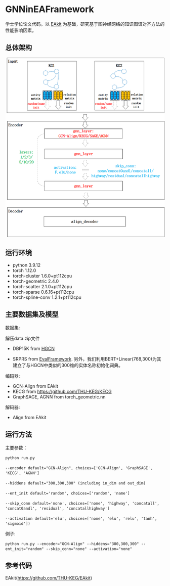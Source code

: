 # GNNinEAFramework

学士学位论文代码。以 [EAkit](https://github.com/THU-KEG/EAkit) 为基础，研究基于图神经网络的知识图谱对齐方法的性能影响因素。

## 总体架构

![image](https://github.com/TimDinggw/GNNinEAFramework/blob/main/fig/framework.png)

## 运行环境

- python                             3.9.12
- torch                                1.12.0
- torch-cluster                  1.6.0+pt112cpu
- torch-geometric            2.4.0
- torch-scatter                  2.1.0+pt112cpu
- torch-sparse                   0.6.16+pt112cpu
- torch-spline-conv         1.2.1+pt112cpu

## 主要数据集及模型

数据集:

解压data.zip文件

- DBP15K from [HGCN](https://github.com/StephanieWyt/HGCN-JE-JR/)

- SRPRS  from [EvalFramework](https://github.com/YF-SHU/EvalFramework). 另外，我们利用BERT+Linear(768,300)为其建立了与HGCN中类似的300维的实体名称初始化词典。

  

编码器:

- GCN-Align from EAkit
- KECG from https://github.com/THU-KEG/KECG
- GraphSAGE, AGNN from torch_geometric.nn

解码器:

- Align from EAkit

## 运行方法

主要参数：

```
python run.py

--encoder default="GCN-Align", choices=['GCN-Align', 'GraphSAGE', 'KECG', 'AGNN']

--hiddens default="300,300,300" (including in_dim and out_dim)

--ent_init default='random', choices=['random', 'name']

--skip_conn default='none', choices=['none', 'highway', 'concatall', 'concat0andl', 'residual', 'concatallhighway']

--activation default='elu', choices=['none', 'elu', 'relu', 'tanh', 'sigmoid'])
```

例子:

```
python run.py --encoder="GCN-Align" --hiddens="300,300,300" --ent_init="random" --skip_conn="none" --activation="none"
```

## 参考代码

EAkit(https://github.com/THU-KEG/EAkit)
